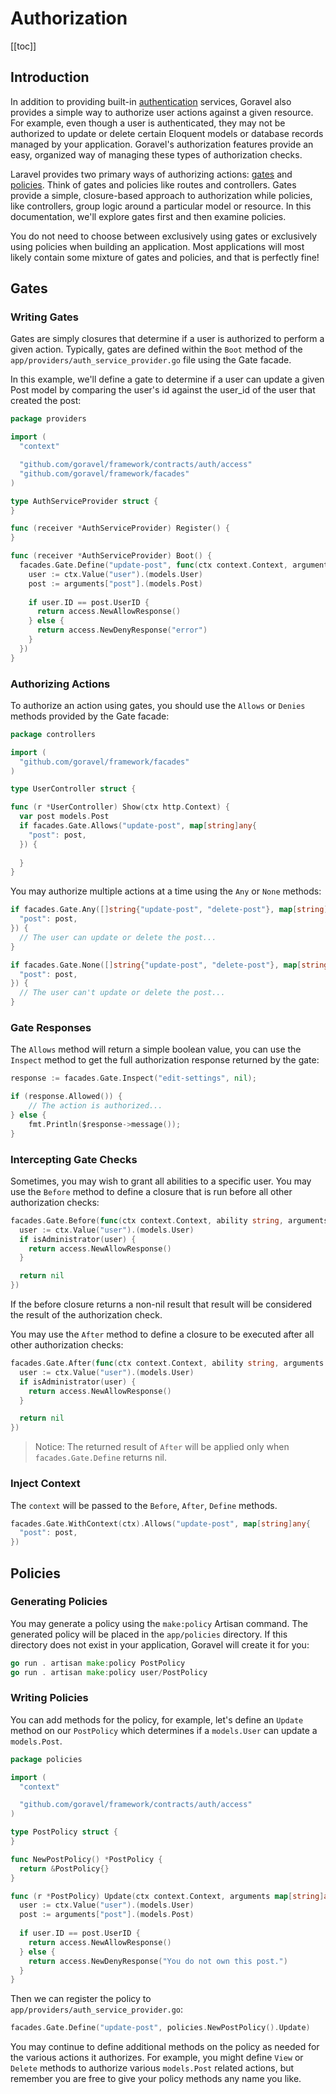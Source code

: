 # Authorization

[[toc]]

## Introduction

In addition to providing built-in [authentication](./authentication.md) services, Goravel also provides a simple way to authorize user actions against a given resource. For example, even though a user is authenticated, they may not be authorized to update or delete certain Eloquent models or database records managed by your application. Goravel's authorization features provide an easy, organized way of managing these types of authorization checks.

Laravel provides two primary ways of authorizing actions: [gates](#Gates) and [policies](#Policies). Think of gates and policies like routes and controllers. Gates provide a simple, closure-based approach to authorization while policies, like controllers, group logic around a particular model or resource. In this documentation, we'll explore gates first and then examine policies.

You do not need to choose between exclusively using gates or exclusively using policies when building an application. Most applications will most likely contain some mixture of gates and policies, and that is perfectly fine!

## Gates

### Writing Gates

Gates are simply closures that determine if a user is authorized to perform a given action. Typically, gates are defined within the `Boot` method of the `app/providers/auth_service_provider.go` file using the Gate facade. 

In this example, we'll define a gate to determine if a user can update a given Post model by comparing the user's id against the user_id of the user that created the post:

```go
package providers

import (
  "context"

  "github.com/goravel/framework/contracts/auth/access"
  "github.com/goravel/framework/facades"
)

type AuthServiceProvider struct {
}

func (receiver *AuthServiceProvider) Register() {
}

func (receiver *AuthServiceProvider) Boot() {
  facades.Gate.Define("update-post", func(ctx context.Context, arguments map[string]any) access.Response {
    user := ctx.Value("user").(models.User)
    post := arguments["post"].(models.Post)
    
    if user.ID == post.UserID {
      return access.NewAllowResponse()
    } else {
      return access.NewDenyResponse("error")
    }
  })
}
```

### Authorizing Actions

To authorize an action using gates, you should use the `Allows` or `Denies` methods provided by the Gate facade:

```go
package controllers

import (
  "github.com/goravel/framework/facades"
)

type UserController struct {

func (r *UserController) Show(ctx http.Context) {
  var post models.Post
  if facades.Gate.Allows("update-post", map[string]any{
    "post": post,
  }) {
    
  }
}
```

You may authorize multiple actions at a time using the `Any` or `None` methods:

```go
if facades.Gate.Any([]string{"update-post", "delete-post"}, map[string]any{
  "post": post,
}) {
  // The user can update or delete the post...
}

if facades.Gate.None([]string{"update-post", "delete-post"}, map[string]any{
  "post": post,
}) {
  // The user can't update or delete the post...
}
```

### Gate Responses

The `Allows` method will return a simple boolean value, you can use the `Inspect` method to get the full authorization response returned by the gate:

```go
response := facades.Gate.Inspect("edit-settings", nil);

if (response.Allowed()) {
    // The action is authorized...
} else {
    fmt.Println($response->message());
}
```

### Intercepting Gate Checks

Sometimes, you may wish to grant all abilities to a specific user. You may use the `Before` method to define a closure that is run before all other authorization checks:

```go
facades.Gate.Before(func(ctx context.Context, ability string, arguments map[string]any) access.Response {
  user := ctx.Value("user").(models.User)
  if isAdministrator(user) {
    return access.NewAllowResponse()
  }

  return nil
})
```

If the before closure returns a non-nil result that result will be considered the result of the authorization check.

You may use the `After` method to define a closure to be executed after all other authorization checks:

```go
facades.Gate.After(func(ctx context.Context, ability string, arguments map[string]any, result access.Response) access.Response {
  user := ctx.Value("user").(models.User)
  if isAdministrator(user) {
    return access.NewAllowResponse()
  }

  return nil
})
```

> Notice: The returned result of `After` will be applied only when `facades.Gate.Define` returns nil.

### Inject Context

The `context` will be passed to the `Before`, `After`, `Define` methods.

```go
facades.Gate.WithContext(ctx).Allows("update-post", map[string]any{
  "post": post,
})
```

## Policies

### Generating Policies

You may generate a policy using the `make:policy` Artisan command. The generated policy will be placed in the `app/policies` directory. If this directory does not exist in your application, Goravel will create it for you:

```go
go run . artisan make:policy PostPolicy
go run . artisan make:policy user/PostPolicy
```

### Writing Policies

You can add methods for the policy, for example, let's define an `Update` method on our `PostPolicy` which determines if a `models.User` can update a `models.Post`.

```go
package policies

import (
  "context"

  "github.com/goravel/framework/contracts/auth/access"
)

type PostPolicy struct {
}

func NewPostPolicy() *PostPolicy {
  return &PostPolicy{}
}

func (r *PostPolicy) Update(ctx context.Context, arguments map[string]any) access.Response {
  user := ctx.Value("user").(models.User)
  post := arguments["post"].(models.Post)
    
  if user.ID == post.UserID {
    return access.NewAllowResponse()
  } else {
    return access.NewDenyResponse("You do not own this post.")
  }
}
```

Then we can register the policy to `app/providers/auth_service_provider.go`:

```go
facades.Gate.Define("update-post", policies.NewPostPolicy().Update)
```

You may continue to define additional methods on the policy as needed for the various actions it authorizes. For example, you might define `View` or `Delete` methods to authorize various `models.Post` related actions, but remember you are free to give your policy methods any name you like.

<CommentService/>